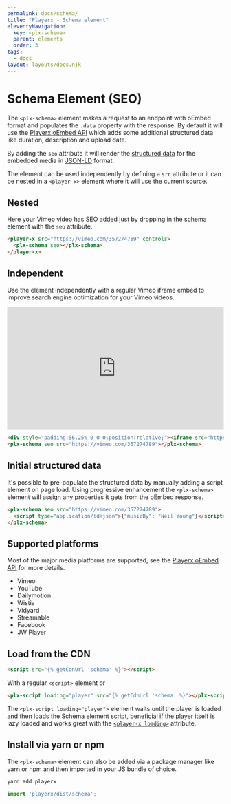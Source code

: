 ```yaml
---
permalink: docs/schema/
title: "Playerx - Schema element"
eleventyNavigation:
  key: <plx-schema>
  parent: elements
  order: 3
tags:
  - docs
layout: layouts/docs.njk
---
```


# Schema Element (SEO)

The `<plx-schema>` element makes a request to an endpoint with oEmbed format and populates the `.data` property with the response. By default it will use the [Playerx oEmbed API](https://github.com/playerxo/oembed) which adds some additional structured data like duration, description and upload date.

By adding the `seo` attribute it will render the [structured data](https://schema.org/VideoObject) for the embedded media in [JSON-LD](https://json-ld.org/) format.

The element can be used independently by defining a `src` attribute or it can be nested in a `<player-x>` element where it will use the current source.

## Nested

Here your Vimeo video has SEO added just by dropping in the schema element with the `seo` attribute.

<div class="md:w-4/5 relative bg-black">
  <player-x src="https://vimeo.com/357274789" controls>
    <plx-schema seo oembedurl="{{ site.oEmbedUrl }}/oembed"></plx-schema>
  </player-x>
</div>

```html
<player-x src="https://vimeo.com/357274789" controls>
  <plx-schema seo></plx-schema>
</player-x>
```

## Independent 

Use the element independently with a regular Vimeo iframe embed to improve search engine optimization for your Vimeo videos.

<div class="md:w-4/5 relative bg-black">
  <div style="padding:56.25% 0 0 0;position:relative;"><iframe src="https://player.vimeo.com/video/357274789" style="position:absolute;top:0;left:0;width:100%;height:100%;" frameborder="0" allow="autoplay; fullscreen; picture-in-picture" allowfullscreen></iframe></div>
  <plx-schema seo src="https://vimeo.com/357274789" oembedurl="{{ site.oEmbedUrl }}/oembed"></plx-schema>
</div>

```html
<div style="padding:56.25% 0 0 0;position:relative;"><iframe src="https://player.vimeo.com/video/357274789" style="position:absolute;top:0;left:0;width:100%;height:100%;" frameborder="0" allow="autoplay; fullscreen; picture-in-picture" allowfullscreen></iframe></div>
<plx-schema seo src="https://vimeo.com/357274789"></plx-schema>
```

## Initial structured data

It's possible to pre-populate the structured data by manually adding a script element on page load. Using progressive enhancement the `<plx-schema>` element will assign any properties it gets from the oEmbed response.

```html
<plx-schema seo src="https://vimeo.com/357274789">
  <script type="application/ld+json">{"musicBy": "Neil Young"}</script>
</plx-schema>
```

## Supported platforms

Most of the major media platforms are supported, see the [Playerx oEmbed API](https://github.com/playerxo/oembed) for more details.

- Vimeo
- YouTube
- Dailymotion
- Wistia
- Vidyard
- Streamable
- Facebook
- JW Player

## Load from the CDN

```html
<script src="{% getCdnUrl 'schema' %}"></script>
```

With a regular `<script>` element or

```html
<plx-script loading="player" src="{% getCdnUrl 'schema' %}"></plx-script>
```

The `<plx-script loading="player">` element waits until the player is loaded and then loads the Schema element script, beneficial if the player itself is lazy loaded and works great with the [`<player-x loading>`](../loading/) attribute.

## Install via yarn or npm

The `<plx-schema>` element can also be added via a package manager like yarn or npm and then imported in your JS bundle of choice.

```bash
yarn add playerx
```

```js
import 'playerx/dist/schema';
```

